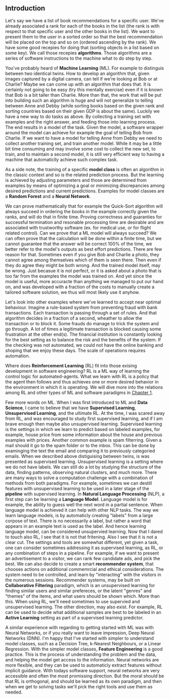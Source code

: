 ## Introduction

Let's say we have a list of book recommendations for a specific user.
We've already associated a rank for each of the books in the list
(the rank is with respect to that specific user and the other books in the list).
We want to present them to the user in a sorted
order so that the best recommendation will be placed on the top and so on (ordered ascending by the rank).
We have some good recepies for doing that (sorting objects in a list based on some key).
We call those recepies __algorithms__.
Those algorithms are a series of software instructions to the machine what to do step by step.

You've probably heard of __Machine Learning__ (ML). For example to distinguis between two identical twins.
How to develop an algorithm that, given images captured by a digital camera,
can tell if we're looking at Bob or at Charlie? Maybe we can come up with an algorithm that does that.
It is certainly not going to be easy (try this mentally exercise)
even if it is known that Bob is a bit taller than Charlie.
More than that, the work that will be put into building such an algorithm is huge and will not
generalize to telling between Anne and Debby
(while sorting books based on the given rank and sorting countries based on their given GDP
is about the same).
Luckily we have a new way to do tasks as above.
By collecting a training set with examples and the right answer, and feeding those into learning process.
The end results in a model of the task. Given the model,
a software wrapper around the model can achieve for example the goal of telling Bob from Charlie.
If we want to have a model for telling Anne from Debby we need to collect another training set,
and train another model. While it may be a little bit time consuming and may involve some cost to collect
the new set, to train, and to maintain a second model,
it is still very efficient way to having a machine that automaticlly achieve such complex task.

As a side note, the training of a specific __model class__ is often an algorithm in the classic context 
and so is the related prediction process. But the learning is achieved by adjusting parameters and those are determined
from examples by means of optimizing a goal or minimizing discrepancies among desired predictions and current predictions. Examples for model classes are a __Random Forest__ and a __Neural Network__.

We can prove mathematically that for example the Quick-Sort algorithm will always succeed
in ordering the books in the
example correctly given the ranks, and will do that in finite time.
Proving correctness and guaranties for successful termination and resonable processing time are desirable
and are associated with trustworthy software (ex. for medical use, or for flight related control). 
Can we prove that a ML model will always succeed? We can often prove that the calculation will
be done within a finite time,
but we cannot guarantee that the answer will be correct 100% of the time,
we better refer to the model's outputs as best effort predictions.
There are few reason for that.
Sometimes even if you give Bob and Charlie a photo,
they cannot agree among themselves which of them is seen there.
Then even if they do agree they might be both wrong.
And the trained model itself, may be wrong. Just becasue it is not perfect,
or it is asked about a photo that is too far from the examples the model was trained on.
And yet since the model is useful, more accuracte than anything we managed to put our hand on,
and was developed with a fraction of the costs to manually create a tailored software solution,
we thus will most likely use it anyhow.

Let's look into other examples where we've learned to accept near optimal behaviour.
Imagine a rule-based system from preventing fraud with bank transactions.
Each transaction is passing through a set of rules. And that algorithm decides in a fraction of a second, wheather to allow the transaction
or to block it. Some frauds do manage to trick the system and go through.
A lot of times a legitimate transaction is blocked causing some frustration at the other end(s).
The financial institution is constantly looking for the best setting as to balance the risk and the benefits of the system.
If the checking was not automated, we could not have the online banking and shoping that we enjoy these days.
The scale of operations requires automation.

Where does __Reinforcement Learning__ (RL) fit into those exising development in software engineering? RL is a ML way of learning the control logic for automated-agents.
What we learn with RL is a policy that the agent then follows and thus achieves one or more
desired behavior in the environment in which it is operating.
We will dive more into the relations among RL and other types of ML and software paradigms in  [Chapter 1](chapter-01.md).

Few more words on ML. When I was first introduced to ML and __Data Science__, I came to believe that we have __Supervised Learning__, __Unsupervised Learning__, and the ultimate RL. At the time, I was scared away from RL, and was encouraged to study first supervised learning, and if I am brave enough then maybe also unsupervised learning. Supervised learning is the settings in which we learn to predict based on labeled examples, for example, house price from some information about the house and previous examples with prices. Another common example is spam filterring. Given a mail should it go to the spam folder or to the inbox. This can be done by examinging the text the email and comparing it to previously categoried emails. When we described above distiguising between twins, is was presented as supervised learning. Unsupervised learning is a setting where we do not have labels. We can still do a lot by studying the structure of the data, finding patterns, observing natural clusters, and much more. There are many ways to solve a computation challenge with a combination of methods from both paradigms. For example, sometimes we can destill features with unsupervised learning to be used in a later stage of the __pipeline__ with supervised learning. In __Natural Language Processing__ (NLP), a first step can be learning a __Language Model__. Language model is for example, the ability to guess well the next word in a partial sentence. When language model is achieved it can help with other NLP tasks. The way we learn language models, is by automaticly creating "labels" from a large corpose of text. There is no necessarily a label, but rather a word that appears in an example text is used as the label. And hence learning language model, can be considered unsupervied learning. Now that I dared to touch also RL, I see that it is not that fritening. Also I see that it is not a clear cut. The settings and tools are somewhat different, yet given a task, one can consider sometimes addressing it as supervised learning, as RL, or any combination of steps in a pipeline. For example, if we want to present an advertisement to a visitor, we can rank few candidate ads, and pick the best. We can also decide to create a smart __recommender system__, that chooses actions on additional commemrcial and ethical considerations. The system need to be controlled, and learn by "interacting" with the visitors in the numerous sessions. Recommender systems, may be built on __Collaborative Filtering__ paradigm, which is an unsupervised learning for finding similar users and similar prefereces, or the latent "genres" and "themes" of the items, and what users should be shown which.
More than this. When using RL, we'll need sometimes to use supervied and unsupervised learning. The other direction, may also exist. For example, RL can be used to decide what additional samples are best to be labeled in an __Active Learning__ setting as part of a supervised learning predictor.

A similar experience with regarding to getting started with ML was with Neural Networks, or if you really want to leave impression, Deep Neural Networks (DNN). I'm happy that I've started with simpler to understand model classes, such as a Decision Tree, k-Nearest Neighbours, or a Linear Regression. With the simpler model classes, __Feature Engineering__ is a good practice. This is the process of understanding the problem and the data, and helping the model get access to the information. Neural networks are more flexible, and they can be used to automaticly extract features without implicit guidance. With todays software support, neural networks are very accessible and often the most promissing direction. But the moral should be that RL is orthogonal, and should be learned as its own paradigm, and then when we get to solving tasks we'll pick the right tools and use them as needed.
